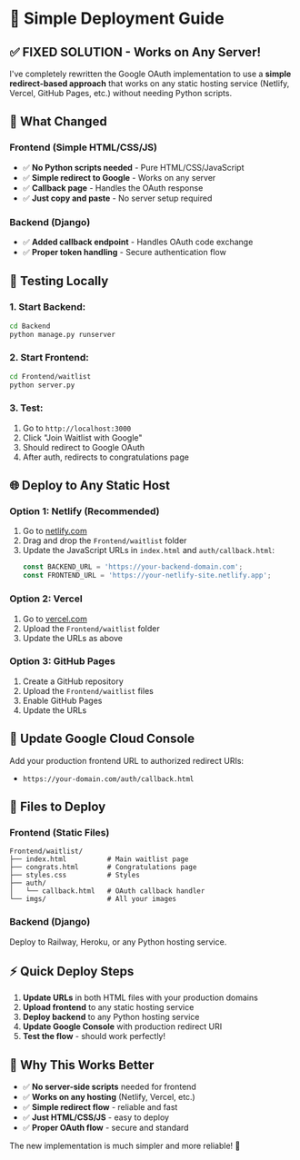 # 🚀 Simple Deployment Guide

## ✅ **FIXED SOLUTION - Works on Any Server!**

I've completely rewritten the Google OAuth implementation to use a **simple redirect-based approach** that works on any static hosting service (Netlify, Vercel, GitHub Pages, etc.) without needing Python scripts.

## 🔧 **What Changed**

### **Frontend (Simple HTML/CSS/JS)**
- ✅ **No Python scripts needed** - Pure HTML/CSS/JavaScript
- ✅ **Simple redirect to Google** - Works on any server
- ✅ **Callback page** - Handles the OAuth response
- ✅ **Just copy and paste** - No server setup required

### **Backend (Django)**
- ✅ **Added callback endpoint** - Handles OAuth code exchange
- ✅ **Proper token handling** - Secure authentication flow

## 🧪 **Testing Locally**

### **1. Start Backend:**
```bash
cd Backend
python manage.py runserver
```

### **2. Start Frontend:**
```bash
cd Frontend/waitlist
python server.py
```

### **3. Test:**
1. Go to `http://localhost:3000`
2. Click "Join Waitlist with Google"
3. Should redirect to Google OAuth
4. After auth, redirects to congratulations page

## 🌐 **Deploy to Any Static Host**

### **Option 1: Netlify (Recommended)**
1. Go to [netlify.com](https://netlify.com)
2. Drag and drop the `Frontend/waitlist` folder
3. Update the JavaScript URLs in `index.html` and `auth/callback.html`:
   ```javascript
   const BACKEND_URL = 'https://your-backend-domain.com';
   const FRONTEND_URL = 'https://your-netlify-site.netlify.app';
   ```

### **Option 2: Vercel**
1. Go to [vercel.com](https://vercel.com)
2. Upload the `Frontend/waitlist` folder
3. Update the URLs as above

### **Option 3: GitHub Pages**
1. Create a GitHub repository
2. Upload the `Frontend/waitlist` files
3. Enable GitHub Pages
4. Update the URLs

## 🔧 **Update Google Cloud Console**

Add your production frontend URL to authorized redirect URIs:
- `https://your-domain.com/auth/callback.html`

## 📁 **Files to Deploy**

### **Frontend (Static Files)**
```
Frontend/waitlist/
├── index.html          # Main waitlist page
├── congrats.html       # Congratulations page
├── styles.css          # Styles
├── auth/
│   └── callback.html   # OAuth callback handler
└── imgs/               # All your images
```

### **Backend (Django)**
Deploy to Railway, Heroku, or any Python hosting service.

## ⚡ **Quick Deploy Steps**

1. **Update URLs** in both HTML files with your production domains
2. **Upload frontend** to any static hosting service
3. **Deploy backend** to any Python hosting service
4. **Update Google Console** with production redirect URI
5. **Test the flow** - should work perfectly!

## 🎯 **Why This Works Better**

- ✅ **No server-side scripts** needed for frontend
- ✅ **Works on any hosting** (Netlify, Vercel, etc.)
- ✅ **Simple redirect flow** - reliable and fast
- ✅ **Just HTML/CSS/JS** - easy to deploy
- ✅ **Proper OAuth flow** - secure and standard

The new implementation is much simpler and more reliable! 🎉
